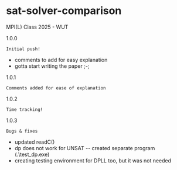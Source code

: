 # sat-solver-comparison
MPI(L) Class 2025 - WUT

1.0.0

    Initial push!

- comments to add for easy explanation
- gotta start writing the paper ;-;

1.0.1

    Comments added for ease of explanation

1.0.2

    Time tracking!

1.0.3

    Bugs & fixes

- updated readC()
- dp does not work for UNSAT -- created separate program (.\test_dp.exe)
- creating testing environment for DPLL too, but it was not needed